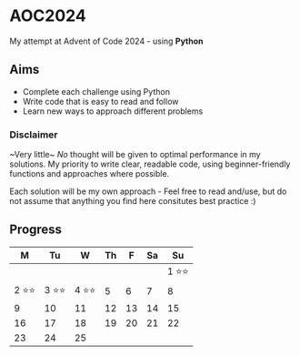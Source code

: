 # AOC2024

My attempt at Advent of Code 2024 - using **Python**

## Aims

- Complete each challenge using Python
- Write code that is easy to read and follow
- Learn new ways to approach different problems

### Disclaimer

~Very little~ _No_ thought will be given to optimal performance in my solutions. My priority to write clear, readable code, using beginner-friendly functions and approaches where possible.

Each solution will be my own approach - Feel free to read and/use, but do not assume that anything you find here consitutes best practice :)

## Progress

| M      | Tu     | W      | Th  | F   | Sa  | Su     |
| ------ | ------ | ------ | --- | --- | --- | ------ |
|        |        |        |     |     |     | 1 ⭐⭐ |
| 2 ⭐⭐ | 3 ⭐⭐ | 4 ⭐⭐ | 5   | 6   | 7   | 8      |
| 9      | 10     | 11     | 12  | 13  | 14  | 15     |
| 16     | 17     | 18     | 19  | 20  | 21  | 22     |
| 23     | 24     | 25     |     |     |     |        |
